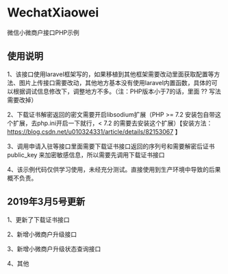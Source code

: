 # WechatXiaowei
微信小微商户接口PHP示例

## 使用说明

1、该接口使用laravel框架写的，如果移植到其他框架需要改动里面获取配置等方法、图片上传接口需要改动，其他地方基本没有使用laravel内置函数，具体的可以根据调试信息修改下，调整地方不多。（注：PHP版本小于7的话，里面 ?? 写法需要改掉）

2、下载证书解密返回的密文需要开启libsodium扩展（PHP >= 7.2 安装包自带这个扩展，去php.ini开启一下就行，< 7.2 的需要去安装这个扩展）【安装方法：https://blog.csdn.net/u010324331/article/details/82153067 】

3、调用申请入驻等接口里面需要下载证书接口返回的序列号和需要解密后证书 public_key 来加密敏感信息，所以需要先调用下载证书接口

4、该示例代码仅供学习使用，未经充分测试。直接使用到生产环境中导致的后果概不负责。

## 2019年3月5号更新

1、更新了下载证书接口

2、新增小微商户升级接口

3、新增小微商户升级状态查询接口

4、其他